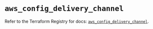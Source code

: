 # `aws_config_delivery_channel`

Refer to the Terraform Registry for docs: [`aws_config_delivery_channel`](https://registry.terraform.io/providers/hashicorp/aws/6.19.0/docs/resources/config_delivery_channel).
